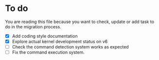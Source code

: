 # To do

You are reading this file because you want to check, update or add task to do in the migration process.

- [x] Add coding style documentation
- [x] Explore actual kernel development status on v6
- [ ] Check the command detection system works as expected
- [ ] Fix the command execution system.